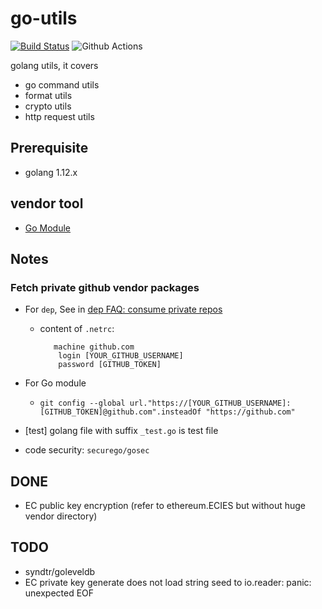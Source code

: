 # go-utils
[![Build Status](https://travis-ci.com/davidkhala/goutils.svg?branch=master)](https://travis-ci.com/davidkhala/goutils) ![Github Actions](https://github.com/davidkhala/goutils/workflows/Github%20Actions/badge.svg)

golang utils, it covers
 - go command utils
 - format utils
 - crypto utils
 - http request utils

## Prerequisite
- golang 1.12.x


## vendor tool
- [Go Module](./vgo.md)

## Notes

### Fetch private github vendor packages
- For `dep`, See in [dep FAQ: consume private repos](https://github.com/golang/dep/blob/master/docs/FAQ.md#how-do-i-get-dep-to-consume-private-git-repos-using-a-github-token)
    - content of `.netrc`:
         ```
            machine github.com
             login [YOUR_GITHUB_USERNAME]
             password [GITHUB_TOKEN]
         ```    
- For Go module
  - `git config --global url."https://[YOUR_GITHUB_USERNAME]:[GITHUB_TOKEN]@github.com".insteadOf "https://github.com"` 

- [test] golang file with suffix `_test.go` is test file
- code security: `securego/gosec`

## DONE
- EC public key encryption (refer to ethereum.ECIES but without huge vendor directory)


## TODO
- syndtr/goleveldb
- EC private key generate does not load string seed to io.reader: panic: unexpected EOF
